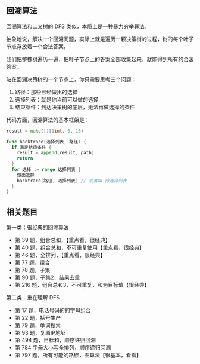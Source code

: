 ## 回溯算法

回溯算法和二叉树的 DFS 类似，本质上是一种暴力穷举算法。

抽象地说，解决一个回溯问题，实际上就是遍历一颗决策树的过程，树的每个叶子节点存放着一个合法答案。

我们把整棵树遍历一遍，把叶子节点上的答案全部收集起来，就能得到所有的合法答案。



站在回溯决策树的一个节点上，你只需要思考三个问题：

1. 路径：那些已经做出的选择
2. 选择列表：就是你当前可以做的选择
3. 结束条件：到达决策树的底层，无法再做选择的条件



代码方面，回溯算法的基本框架是：

```go
result = make([][]int, 0, 16)

func backtrace(选择列表, 路径) {
  if 满足结束条件 {
    result = append(result, path)
    return
  }
  for 选择 := range 选择列表 {
    做出选择
    backtrace(路径, 选择列表) // 或者叫 待选择列表
  }
}
```



## 相关题目

第一类：很经典的回溯算法

- 第 39 题，组合总和，【重点看，很经典】
- 第 40 题，组合总和，不可重复使用【重点看，很经典】
- 第 46 题，全排列，【重点看，很经典】
- 第 77 题，组合
- 第 78 题，子集
- 第 90 题，子集2，结果去重
- 第 216 题，组合总和3，不可重复，和为目标值【很经典】



第二类：重在理解 DFS

- 第 17 题，电话号码的的字母组合
- 第 22 题，括号生产
- 第 79 题，单词搜索
- 第 93 题，复原IP地址
- 第 494 题，目标和，顺序递归回溯
- 第 784 字母大小写全排列，顺序递归回溯
- 第 797 题，所有可能的路径，图算法【很基本，看看】
